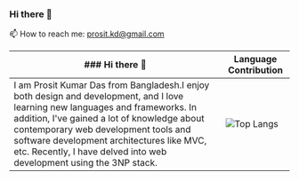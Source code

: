 ### Hi there 👋 


📫 How to reach me: prosit.kd@gmail.com

|### Hi there 👋 | Language Contribution |
|---| --- |
I am Prosit Kumar Das from Bangladesh.I enjoy both design and development, and I love learning new languages and frameworks. In addition, I've gained a lot of knowledge about contemporary web development tools and software development architectures like MVC, etc. Recently, I have delved into web development using the 3NP stack.| ![Top Langs](https://github-readme-stats.vercel.app/api/top-langs/?username=PrositKD&theme=tokyonight) |
